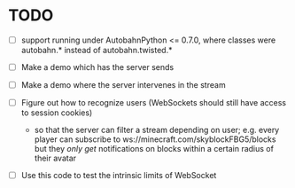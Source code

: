 TODO
====

* [ ] support running under AutobahnPython <= 0.7.0, where classes were autobahn.* instead of autobahn.twisted.*
* [ ] Make a demo which has the server sends 
* [ ] Make a demo where the server intervenes in the stream
* [ ] Figure out how to recognize users (WebSockets should still have access to session cookies)
  * so that the server can filter a stream depending on user; e.g. every player can subscribe to ws://minecraft.com/skyblockFBG5/blocks but they *only get* notifications on blocks within a certain radius of their avatar


* [ ] Use this code to test the intrinsic limits of WebSocket
